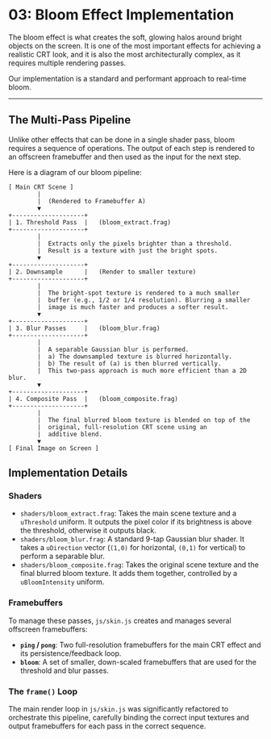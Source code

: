 # 03: Bloom Effect Implementation

The bloom effect is what creates the soft, glowing halos around bright objects on the screen. It is one of the most important effects for achieving a realistic CRT look, and it is also the most architecturally complex, as it requires multiple rendering passes.

Our implementation is a standard and performant approach to real-time bloom.

---

## The Multi-Pass Pipeline

Unlike other effects that can be done in a single shader pass, bloom requires a sequence of operations. The output of each step is rendered to an offscreen framebuffer and then used as the input for the next step.

Here is a diagram of our bloom pipeline:

```ascii
[ Main CRT Scene ]
        |
        |  (Rendered to Framebuffer A)
        ▼
+--------------------+
| 1. Threshold Pass  |   (bloom_extract.frag)
+--------------------+
        |
        |  Extracts only the pixels brighter than a threshold.
        |  Result is a texture with just the bright spots.
        ▼
+--------------------+
| 2. Downsample      |   (Render to smaller texture)
+--------------------+
        |
        |  The bright-spot texture is rendered to a much smaller
        |  buffer (e.g., 1/2 or 1/4 resolution). Blurring a smaller
        |  image is much faster and produces a softer result.
        ▼
+--------------------+
| 3. Blur Passes     |   (bloom_blur.frag)
+--------------------+
        |
        |  A separable Gaussian blur is performed.
        |  a) The downsampled texture is blurred horizontally.
        |  b) The result of (a) is then blurred vertically.
        |  This two-pass approach is much more efficient than a 2D blur.
        ▼
+--------------------+
| 4. Composite Pass  |   (bloom_composite.frag)
+--------------------+
        |
        |  The final blurred bloom texture is blended on top of the
        |  original, full-resolution CRT scene using an
        |  additive blend.
        ▼
[ Final Image on Screen ]
```

## Implementation Details

### Shaders

-   `shaders/bloom_extract.frag`: Takes the main scene texture and a `uThreshold` uniform. It outputs the pixel color if its brightness is above the threshold, otherwise it outputs black.
-   `shaders/bloom_blur.frag`: A standard 9-tap Gaussian blur shader. It takes a `uDirection` vector (`(1,0)` for horizontal, `(0,1)` for vertical) to perform a separable blur.
-   `shaders/bloom_composite.frag`: Takes the original scene texture and the final blurred bloom texture. It adds them together, controlled by a `uBloomIntensity` uniform.

### Framebuffers

To manage these passes, `js/skin.js` creates and manages several offscreen framebuffers:

-   **`ping` / `pong`**: Two full-resolution framebuffers for the main CRT effect and its persistence/feedback loop.
-   **`bloom`**: A set of smaller, down-scaled framebuffers that are used for the threshold and blur passes.

### The `frame()` Loop

The main render loop in `js/skin.js` was significantly refactored to orchestrate this pipeline, carefully binding the correct input textures and output framebuffers for each pass in the correct sequence.
